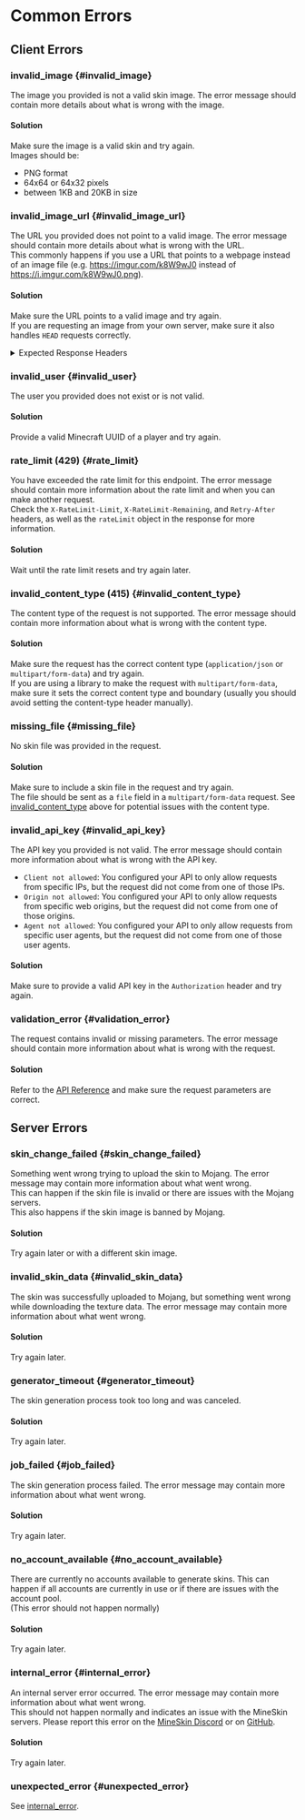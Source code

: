 # Common Errors

## Client Errors

### invalid_image {#invalid_image}
The image you provided is not a valid skin image. The error message should contain more details about what is wrong with the image.  
#### Solution
Make sure the image is a valid skin and try again.  
Images should be:
- PNG format
- 64x64 or 64x32 pixels
- between 1KB and 20KB in size

### invalid_image_url {#invalid_image_url}
The URL you provided does not point to a valid image. The error message should contain more details about what is wrong with the URL.  
This commonly happens if you use a URL that points to a webpage instead of an image file (e.g. https://imgur.com/k8W9wJ0 instead of https://i.imgur.com/k8W9wJ0.png).
#### Solution
Make sure the URL points to a valid image and try again.  
If you are requesting an image from your own server, make sure it also handles `HEAD` requests correctly.

<details>
<summary>Expected Response Headers</summary>

<p>
Both `GET` and `HEAD` requests to the image URL should return the following headers:
  
```
Content-Type: image/png
Content-Length: <size in bytes>
```
</p>
</details>

### invalid_user {#invalid_user}
The user you provided does not exist or is not valid. 
#### Solution
Provide a valid Minecraft UUID of a player and try again.

### rate_limit (429) {#rate_limit}
You have exceeded the rate limit for this endpoint. The error message should contain more information about the rate limit and when you can make another request.  
Check the `X-RateLimit-Limit`, `X-RateLimit-Remaining`, and `Retry-After` headers, as well as the `rateLimit` object in the response for more information.
#### Solution
Wait until the rate limit resets and try again later.

### invalid_content_type (415) {#invalid_content_type}
The content type of the request is not supported. The error message should contain more information about what is wrong with the content type.
#### Solution
Make sure the request has the correct content type (`application/json` or `multipart/form-data`) and try again.  
If you are using a library to make the request with `multipart/form-data`, make sure it sets the correct content type and boundary (usually you should avoid setting the content-type header manually).

### missing_file {#missing_file}
No skin file was provided in the request.
#### Solution
Make sure to include a skin file in the request and try again.  
The file should be sent as a `file` field in a `multipart/form-data` request. See [invalid_content_type](#invalid_content_type) above for potential issues with the content type.

### invalid_api_key {#invalid_api_key}
The API key you provided is not valid. The error message should contain more information about what is wrong with the API key.  
* `Client not allowed`: You configured your API to only allow requests from specific IPs, but the request did not come from one of those IPs.
* `Origin not allowed`: You configured your API to only allow requests from specific web origins, but the request did not come from one of those origins.
* `Agent not allowed`: You configured your API to only allow requests from specific user agents, but the request did not come from one of those user agents.

#### Solution
Make sure to provide a valid API key in the `Authorization` header and try again.

### validation_error {#validation_error}
The request contains invalid or missing parameters. The error message should contain more information about what is wrong with the request.
#### Solution
Refer to the [API Reference](/docs/category/mineskin-api) and make sure the request parameters are correct.  


## Server Errors

### skin_change_failed {#skin_change_failed}
Something went wrong trying to upload the skin to Mojang. The error message may contain more information about what went wrong.  
This can happen if the skin file is invalid or there are issues with the Mojang servers.  
This also happens if the skin image is banned by Mojang.
#### Solution
Try again later or with a different skin image.

### invalid_skin_data {#invalid_skin_data}
The skin was successfully uploaded to Mojang, but something went wrong while downloading the texture data. The error message may contain more information about what went wrong.  
#### Solution
Try again later.  

### generator_timeout {#generator_timeout}
The skin generation process took too long and was canceled. 
#### Solution
Try again later.

### job_failed {#job_failed}
The skin generation process failed. The error message may contain more information about what went wrong.
#### Solution
Try again later.

### no_account_available {#no_account_available}
There are currently no accounts available to generate skins. This can happen if all accounts are currently in use or if there are issues with the account pool.  
(This error should not happen normally)
#### Solution
Try again later.

### internal_error {#internal_error}
An internal server error occurred. The error message may contain more information about what went wrong.  
This should not happen normally and indicates an issue with the MineSkin servers. Please report this error on the [MineSkin Discord](https://minesk.in/discord) or on [GitHub](https://github.com/MineSkin/api.mineskin.org/issues/new/choose).
#### Solution
Try again later.  

### unexpected_error {#unexpected_error}
See [internal_error](#internal_error).